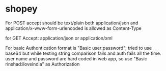 # shopey

For POST accept should be text/plain
both application/json and application/x-www-form-urlencoded is allowed as Content-Type


for GET
Accept: application/json  or application/xml


For basic Authontication format is "Basic user:password";
tried to use base64 but while testing string comparison fails and auth fails all the time.
user name and password are hard coded in web app, so use "Basic rinshad:iloveindia" as Authorization
